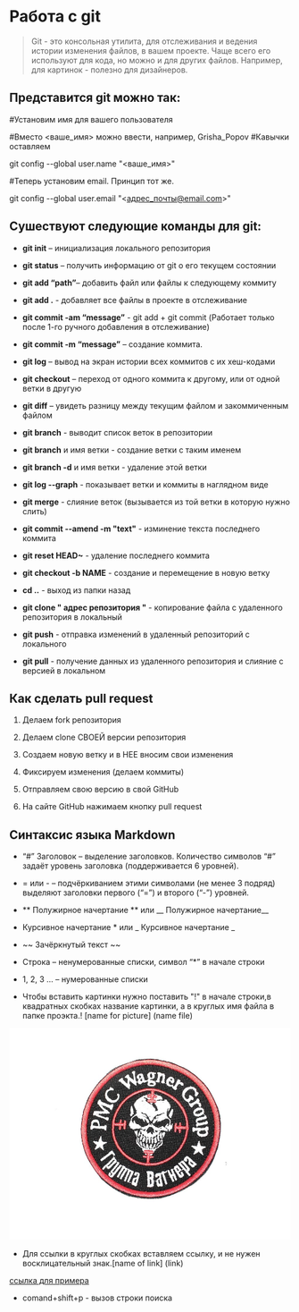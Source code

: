 # Работа с git

>Git - это консольная утилита, для отслеживания и ведения истории изменения файлов, в вашем проекте. Чаще всего его используют для кода, но можно и для других файлов. Например, для картинок - полезно для дизайнеров.

## Представится git можно так:

#Установим имя для вашего пользователя

#Вместо <ваше_имя> можно ввести, например, Grisha_Popov
#Кавычки оставляем

git config --global user.name "<ваше_имя>"

#Теперь установим email. Принцип тот же.

git config --global user.email "<адрес_почты@email.com>"

## **Сушествуют следующие команды для git:**

*	**git init** – инициализация локального репозитория

*	**git status** – получить информацию от git о его текущем 
состоянии

*	**git add “path”**– добавить файл или файлы к следующему коммиту

* **git add .** - добавляет все файлы в проекте в отслеживание

*	**git commit -am “message”** - git add + git commit (Работает только после 1-го ручного добавления в отслеживание)

*	**git commit -m “message”** – создание коммита.

*	**git log** – вывод на экран истории всех коммитов с их 
хеш-кодами

*	**git checkout** – переход от одного коммита к другому, или от одной ветки в другую

*	**git diff** – увидеть разницу между текущим файлом и закоммиченным файлом

* **git branch** - выводит список веток в репозитории

* **git branch** и имя ветки - создание ветки с таким именем

* **git branch -d**  и имя ветки - удаление этой ветки

* **git log --graph** - показывает ветки и коммиты в наглядном виде

* **git merge** - слияние веток (вызывается из той ветки в которую нужно слить)

* **git commit --amend -m "text"** - изминение текста последнего коммита

* **git reset HEAD~** - удаление последнего коммита

* **git checkout -b NAME** - создание и перемещение в новую ветку
*  **cd ..**  - выход из папки назад

* **git clone " адрес репозитория "** - копирование файла с удаленного репозитория в локальный  

* **git push** - отправка изменений в удаленный репозиторий с локального

* **git pull** - получение данных из удаленного репозитория и слияние с версией в локальном

## **Как сделать pull request**

1. Делаем fork репозитория

2. Делаем clone СВОЕЙ версии репозитория

3. Создаем новую ветку и в НЕЕ вносим свои изменения

4.  Фиксируем изменения (делаем коммиты)
5. Отправляем свою версию в свой GitHub

6. На сайте GitHub нажимаем кнопку pull request


## **Cинтаксис языка Markdown**

 * “#” Заголовок – выделение заголовков.
  Количество символов “#” задаёт уровень заголовка  (поддерживается 6 уровней).


*	= или - – подчёркиванием этими символами (не менее 3 подряд) выделяют заголовки  первого (“=”) и второго (“-”) уровней.

*	** Полужирное начертание ** или __ Полужирное начертание__


*	 Курсивное начертание * или _ Курсивное начертание _


* ~~ Зачёркнутый текст ~~


* Строка – ненумерованные списки, символ “*” в начале строки


*	1, 2, 3 … – нумерованные списки

* Чтобы вставить картинки нужно поставить "!" в начале строки,в квадратных скобках название картинки, а в круглых имя файла в папке проэкта.! [name for picture] (name file)

![картинка для примера](29641_big.jpg)

* Для ссылки в круглых скобках вставляем ссылку, и не нужен восклицательный знак.[name of link] (link)

[ссылка для примера](https://habr.com/ru/articles/541258/)


* comand+shift+p - вызов строки поиска




